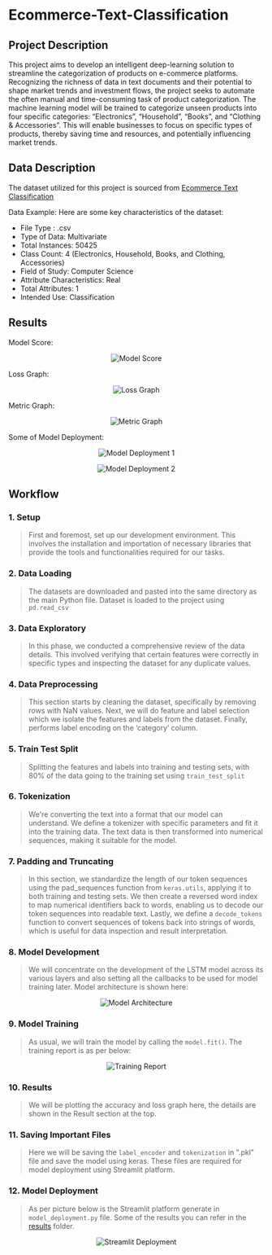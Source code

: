 # Ecommerce-Text-Classification

## Project Description

This project aims to develop an intelligent deep-learning solution to streamline the categorization of products on e-commerce platforms. Recognizing the richness of data in text documents and their potential to shape market trends and investment flows, the project seeks to automate the often manual and time-consuming task of product categorization. The machine learning model will be trained to categorize unseen products into four specific categories: “Electronics”, “Household”, “Books”, and “Clothing & Accessories”. This will enable businesses to focus on specific types of products, thereby saving time and resources, and potentially influencing market trends.

## Data Description

The dataset utilized for this project is sourced from [Ecommerce Text Classification](https://www.kaggle.com/datasets/saurabhshahane/ecommerce-text-classification)

Data Example:
Here are some key characteristics of the dataset:

* File Type : .csv
* Type of Data: Multivariate
* Total Instances: 50425
* Class Count: 4 (Electronics, Household, Books, and Clothing, Accessories)
* Field of Study: Computer Science
* Attribute Characteristics: Real
* Total Attributes: 1
* Intended Use: Classification

## Results

Model Score:
<p align="center">
  <img src="results/score_output.png" alt="Model Score" title="Model Score">
</p>

Loss Graph:
<p align="center">
  <img src="resources/epoch_loss.png" alt="Loss Graph" title="Loss Graph">
</p>

Metric Graph:
<p align="center">
  <img src="resources/epoch_accuracy.png" alt="Metric Graph" title="Metric Graph">
</p>

Some of Model Deployment:
<p align="center">
  <img src="results/model_deployment1.png" alt="Model Deployment 1" title="Model Deployment 1">
</p>

<p align="center">
  <img src="results/model_deployment2.png" alt="Model Deployment 2" title="Model Deployment 2">
</p>

## Workflow

### 1. Setup
> First and foremost, set up our development environment. This involves the installation and importation of necessary libraries that provide the tools and functionalities required for our tasks.

### 2. Data Loading
> The datasets are downloaded and pasted into the same directory as the main Python file. Dataset is loaded to the project using `pd.read_csv`

### 3. Data Exploratory
> In this phase, we conducted a comprehensive review of the data details. This involved verifying that certain features were correctly in specific types and inspecting the dataset for any duplicate values.

### 4. Data Preprocessing
> This section starts by cleaning the dataset, specifically by removing rows with NaN values. Next, we will do feature and label selection which we isolate the features and labels from the dataset. Finally, performs label encoding on the ‘category’ column.

### 5. Train Test Split
> Splitting the features and labels into training and testing sets, with 80% of the data going to the training set using `train_test_split`

### 6. Tokenization
> We're converting the text into a format that our model can understand. We define a tokenizer with specific parameters and fit it into the training data. The text data is then transformed into numerical sequences, making it suitable for the model.

### 7. Padding and Truncating
> In this section, we standardize the length of our token sequences using the pad_sequences function from `keras.utils`, applying it to both training and testing sets. We then create a reversed word index to map numerical identifiers back to words, enabling us to decode our token sequences into readable text. Lastly, we define a `decode_tokens` function to convert sequences of tokens back into strings of words, which is useful for data inspection and result interpretation.

### 8. Model Development
> We will concentrate on the development of the LSTM model across its various layers and also setting all the callbacks to be used for model training later. Model architecture is shown here:

<p align="center">
  <img src="resources/model_architecture.png" alt="Model Architecture" title="Model Architecture">
</p>


### 9. Model Training
> As usual, we will train the model by calling the `model.fit()`. The training report is as per below:

<p align="center">
  <img src="resources/training_report.png" alt="Training Report" title="Training Report">
</p>

### 10. Results
> We will be plotting the accuracy and loss graph here, the details are shown in the Result section at the top.

### 11. Saving Important Files
> Here we will be saving the `label_encoder` and `tokenization` in ".pkl" file and save the model using keras. These files are required for model deployment using Streamlit platform.

### 12. Model Deployment
> As per picture below is the Streamlit platform generate in `model_deployment.py` file. Some of the results you can refer in the [results](/results) folder.

<p align="center">
  <img src="resources/streamlit_platform.png" alt="Streamlit Deployment" title="Streamlit Deployment">
</p>

